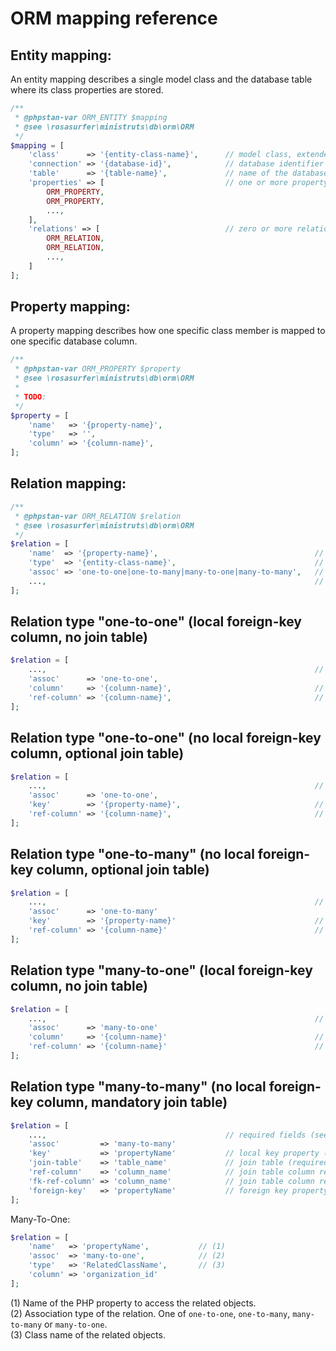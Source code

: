 
ORM mapping reference
=====================


Entity mapping:
---------------
An entity mapping describes a single model class and the database table where its class properties are stored.

```php
/**
 * @phpstan-var ORM_ENTITY $mapping 
 * @see \rosasurfer\ministruts\db\orm\ORM
 */
$mapping = [
    'class'      => '{entity-class-name}',      // model class, extended from PersistableObject (required)
    'connection' => '{database-id}',            // database identifier as configured in the application configuration (required)
    'table'      => '{table-name}',             // name of the database table where class properties are stored (required)
    'properties' => [                           // one or more property definitions (required)
        ORM_PROPERTY, 
        ORM_PROPERTY, 
        ..., 
    ],
    'relations' => [                            // zero or more relation definitions between entities/database tables (optional)
        ORM_RELATION,
        ORM_RELATION,
        ..., 
    ]
];
```


Property mapping:
-----------------
A property mapping describes how one specific class member is mapped to one specific database column.

```php
/**
 * @phpstan-var ORM_PROPERTY $property
 * @see \rosasurfer\ministruts\db\orm\ORM
 *
 * TODO:
 */
$property = [
    'name'   => '{property-name}',
    'type'   => '',
    'column' => '{column-name}',
];
```


Relation mapping:
-----------------
```php
/**
 * @phpstan-var ORM_RELATION $relation
 * @see \rosasurfer\ministruts\db\orm\ORM
 */
$relation = [
    'name'  => '{property-name}',                                   // local property of the relation (required)
    'type'  => '{entity-class-name}',                               // related model class, extended from PersistableObject (required)
    'assoc' => 'one-to-one|one-to-many|many-to-one|many-to-many',   // relation type (required)
    ...,                                                            // optional fields depending on relation type (see below)
];
```


Relation type "one-to-one" (local foreign-key column, no join table)
--------------------------------------------------------------------
```php
$relation = [
    ...,                                                            // common fields (see above)
    'assoc'      => 'one-to-one',
    'column'     => '{column-name}',                                // local column referencing a foreign key (required)
    'ref-column' => '{column-name}',                                // referenced foreign column (optional, default: primary key)
];
```


Relation type "one-to-one" (no local foreign-key column, optional join table)
-----------------------------------------------------------------------------
```php
$relation = [
    ...,                                                            // common fields (see above)
    'assoc'      => 'one-to-one',
    'key'        => '{property-name}',                              // local key property (optional, default: primary key)
    'ref-column' => '{column-name}',                                // foreign column referencing the local key (required)
];
```


Relation type "one-to-many" (no local foreign-key column, optional join table)
------------------------------------------------------------------------------
```php
$relation = [
    ...,                                                            // common fields (see above)
    'assoc'      => 'one-to-many'
    'key'        => '{property-name}'                               // local key property (optional, default: identity)
    'ref-column' => '{column-name}'                                 // foreign column referencing the local key
];
```


Relation type "many-to-one" (local foreign-key column, no join table)
---------------------------------------------------------------------
```php
$relation = [
    ...,                                                            // common fields (see above)
    'assoc'      => 'many-to-one'
    'column'     => '{column-name}'                                 // local column referencing a foreign key (required)
    'ref-column' => '{column-name}'                                 // referenced foreign column (optional, default: identity)
];
```


Relation type "many-to-many" (no local foreign-key column, mandatory join table)
--------------------------------------------------------------------------------
```php
$relation = [
    ...,                                        // required fields (see above)
    'assoc'         => 'many-to-many'
    'key'           => 'propertyName'           // local key property (optional, default: identity)
    'join-table'    => 'table_name'             // join table (required)
    'ref-column'    => 'column_name'            // join table column referencing the local key (required)
    'fk-ref-column' => 'column_name'            // join table column referencing the foreign key (required)
    'foreign-key'   => 'propertyName'           // foreign key property (optional, default: identity)
];
```


Many-To-One:
```php
$relation = [
    'name'   => 'propertyName',           // (1)
    'assoc'  => 'many-to-one',            // (2)
    'type'   => 'RelatedClassName',       // (3)
    'column' => 'organization_id'
];
```
(1) Name of the PHP property to access the related objects.  
(2) Association type of the relation. One of ```one-to-one```, ```one-to-many```, ```many-to-many``` or ```many-to-one```.  
(3) Class name of the related objects.  
